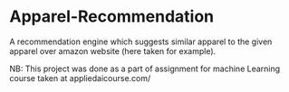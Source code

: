 # Apparel-Recommendation
A recommendation engine which suggests similar apparel to the given apparel over amazon website (here taken for example).


NB: This project was done as a part of assignment for machine Learning course taken at appliedaicourse.com/

